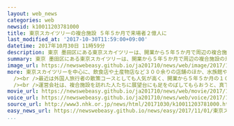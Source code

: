 ```yaml
---
layout: web_news
categories: web
newsid: k10011203781000
title: 東京スカイツリーの複合施設 ５年５か月で来場者２億人に
last_modified_at: '2017-10-30T11:59:00+09:00'
datetime: 2017年10月30日 11時59分
description: 東京 墨田区にある東京スカイツリーは、開業から５年５か月で周辺の複合施設の来場者が２億人に達し、運営会社は都心を見渡せる展望台にも足をのばしてもらおうと、イベントなどの企画にさらに力を入れることにしています。
summary: 東京 墨田区にある東京スカイツリーは、開業から５年５か月で周辺の複合施設の来場者が２億人に達し、運営会社は都心を見渡せる展望台にも足をのばしてもらおうと、イベントなどの企画にさらに力を入れることにしています。
image_url: https://newswebeasy.github.io/ja201710/news/web/image/2017/10/30/K10011203781_1710301047_1710301059_01_02.jpg
more: 東京スカイツリーを中心に、飲食店や土産物店など３００余りの店舗のほか、水族館やプラネタリウムなどが入った複合施設「東京スカイツリータウン」は、東京スカイツリーとともに平成２４年５月に開業しました。<br
  /><br />最近は外国人旅行者の散策コースとしても人気が高く、開業から５年５か月の１０月８日、来場者が２億人に達しました。<br /><br />一方、高さ３５０メートルと４５０メートルの２か所から都心を見渡せる東京スカイツリーの展望台には、これまでに２７００万人が来場したということです。<br
  /><br />運営会社は、複合施設を訪れた人たちに展望台にも足をのばしてもらおうと、真下からツリーの構造を仰ぎ見る特別ツアーや、夜景をバックに楽しめる、展望台の窓をスクリーンとして使った映像の上映といったイベントも行っていて、今後さらに、さまざまな企画に力を入れることにしています。
movie_url: https://newswebeasy.github.io/ja201710/news/web/movie/2017/10/30/k10011203781_201710301148_201710301151.mp4
voice_url: https://newswebeasy.github.io/ja201710/news/web/voice/2017/10/30/k10011203781_201710301148_201710301151.mp3
source_url: http://www3.nhk.or.jp/news/html/20171030/k10011203781000.html
easy_news_url: https://newswebeasy.github.io/news/easy/2017/11/01/東京スカイツリータウンに来た人-5年5か月で2億人
...
```

